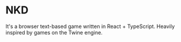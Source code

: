 # NKD

It's a browser text-based game written in React + TypeScript. Heavily inspired by games on the Twine engine.
